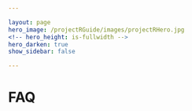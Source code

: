 ```yaml
---

layout: page
hero_image: /projectRGuide/images/projectRHero.jpg
<!-- hero_height: is-fullwidth -->
hero_darken: true
show_sidebar: false

---
```


# FAQ
